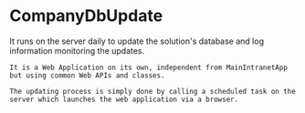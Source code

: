 # CompanyDbUpdate
It runs on the server daily to update the solution's database and log information monitoring the updates.

    It is a Web Application on its own, independent from MainIntranetApp but using common Web APIs and classes. 

    The updating process is simply done by calling a scheduled task on the server which launches the web application via a browser.

